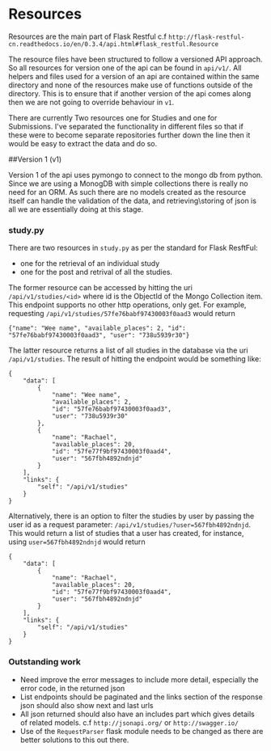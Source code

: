 # Resources

Resources are the main part of Flask Restful c.f `http://flask-restful-cn.readthedocs.io/en/0.3.4/api.html#flask_restful.Resource`

The resource files have been structured to follow a versioned API approach. So all resources for version one of the api can be found in `api/v1/`. 
All helpers and files used for a version of an api are contained within the same directory and none of the resources make use of functions outside of the directory.
This is to ensure that if another version of the api comes along then we are not going to override behaviour in `v1`.

There are currently Two resources one for Studies and one for Submissions. I've separated the functionality in different files so that if these were to become 
separate repositories further down the line then it would be easy to extract the data and do so.

##Version 1 (v1)

Version 1 of the api uses pymongo to connect to the mongo db from python. Since we are using a MonogDB with simple collections there is really no need for an ORM. 
As such there are no models created as the resource itself can handle the validation of the data, and retrieving\storing of json is all we are essentially doing at this stage.

### study.py

There are two resources in `study.py` as per the standard for Flask ResftFul:
* one for the retrieval of an individual study
* one for the post and retrival of all the studies.

The former resource can be accessed by hitting the uri `/api/v1/studies/<id>` where id is the ObjectId of the Mongo Collection item. This endpoint supports no other http operations, only get.
For example, requesting `/api/v1/studies/57fe76babf97430003f0aad3` would return

```
{"name": "Wee name", "available_places": 2, "id": "57fe76babf97430003f0aad3", "user": "738u5939r30"}
```


The latter resource returns a list of all studies in the database via the uri `/api/v1/studies`. The result of hitting the endpoint would be something like:
```
{
    "data": [
        {
            "name": "Wee name", 
            "available_places": 2, 
            "id": "57fe76babf97430003f0aad3", 
            "user": "738u5939r30"
        }, 
        {
            "name": "Rachael", 
            "available_places": 20, 
            "id": "57fe77f9bf97430003f0aad4", 
            "user": "567fbh4892ndnjd"
        }
    ], 
    "links": {
        "self": "/api/v1/studies"
    }
}
```

Alternatively, there is an option to filter the studies by user by passing the user id as a request parameter:
`/api/v1/studies/?user=567fbh4892ndnjd`. This would return a list of studies that a user has created, for instance, using `user=567fbh4892ndnjd` would return
```
{
    "data": [
        {
            "name": "Rachael", 
            "available_places": 20, 
            "id": "57fe77f9bf97430003f0aad4", 
            "user": "567fbh4892ndnjd"
        }
    ], 
    "links": {
        "self": "/api/v1/studies"
    }
}
```


### Outstanding work
* Need improve the error messages to include more detail, especially the error code, in the returned json
* List endpoints should be paginated and the links section of the response json should also show next and last urls
* All json returned should also have an includes part which gives details of related models. c.f `http://jsonapi.org/` or `http://swagger.io/`
* Use of the `RequestParser` flask module needs to be changed as there are better solutions to this out there.